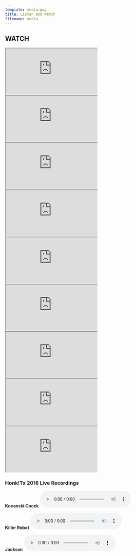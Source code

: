 ```yaml
---
template: media.pug
title: Listen and Watch
filename: media
---
```


## WATCH

<iframe allowfullscreen src="https://www.youtube.com/embed/C6cZ3-5lBek"></iframe>

<iframe allowfullscreen src="https://www.youtube.com/embed/q8kU5I8JXvo"></iframe>

<iframe allowfullscreen src="https://www.youtube.com/embed/E4WsXUVlbbQ"></iframe>

<iframe allowfullscreen src="https://www.youtube.com/embed/3DU7_kQVzQA"></iframe>

<iframe allowfullscreen src="https://www.youtube.com/embed/Hx5Bg0GY3ao"></iframe>

<iframe allowfullscreen src="https://www.youtube.com/embed/FLksiF9dHpk"></iframe>

<iframe allowfullscreen src="https://www.youtube.com/embed/pxtxDQQICQU"></iframe>

<iframe allowfullscreen src="https://www.youtube.com/embed/lEbAHvP3ez8"></iframe>

<iframe allowfullscreen src="https://www.youtube.com/embed/Z01PYRdqO-8"></iframe>

### Honk!Tx 2016 Live Recordings

**Kocanski Cocek**
<audio src="honktx2016-kocanski.mp3" preload="auto" controls></audio>

**Killer Robot**
<audio src="honktx2016-killer.mp3" preload="auto" controls></audio>

**Jackson**
<audio src="honktx2016-jackson.mp3" preload="auto" controls></audio>
